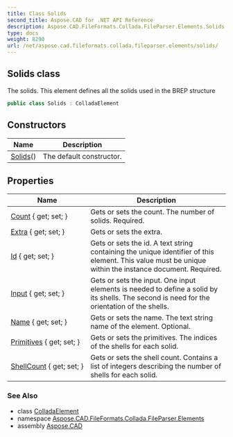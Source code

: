 ```yaml
---
title: Class Solids
second_title: Aspose.CAD for .NET API Reference
description: Aspose.CAD.FileFormats.Collada.FileParser.Elements.Solids class. The solids. This element defines all the solids used in the BREP structure
type: docs
weight: 8290
url: /net/aspose.cad.fileformats.collada.fileparser.elements/solids/
---
```

## Solids class

The solids. This element defines all the solids used in the BREP structure

```csharp
public class Solids : ColladaElement
```

## Constructors

| Name | Description |
| --- | --- |
| [Solids](solids/)() | The default constructor. |

## Properties

| Name | Description |
| --- | --- |
| [Count](../../aspose.cad.fileformats.collada.fileparser.elements/solids/count/) { get; set; } | Gets or sets the count. The number of solids. Required. |
| [Extra](../../aspose.cad.fileformats.collada.fileparser.elements/solids/extra/) { get; set; } | Gets or sets the extra. |
| [Id](../../aspose.cad.fileformats.collada.fileparser.elements/solids/id/) { get; set; } | Gets or sets the id. A text string containing the unique identifier of this element. This value must be unique within the instance document. Required. |
| [Input](../../aspose.cad.fileformats.collada.fileparser.elements/solids/input/) { get; set; } | Gets or sets the input. One input elements is needed to define a solid by its shells. The second is need for the orientation of the shells. |
| [Name](../../aspose.cad.fileformats.collada.fileparser.elements/solids/name/) { get; set; } | Gets or sets the name. The text string name of the element. Optional. |
| [Primitives](../../aspose.cad.fileformats.collada.fileparser.elements/solids/primitives/) { get; set; } | Gets or sets the primitives. The indices of the shells for each solid. |
| [ShellCount](../../aspose.cad.fileformats.collada.fileparser.elements/solids/shellcount/) { get; set; } | Gets or sets the shell count. Contains a list of integers describing the number of shells for each solid. |

### See Also

* class [ColladaElement](../colladaelement/)
* namespace [Aspose.CAD.FileFormats.Collada.FileParser.Elements](../../aspose.cad.fileformats.collada.fileparser.elements/)
* assembly [Aspose.CAD](../../)


